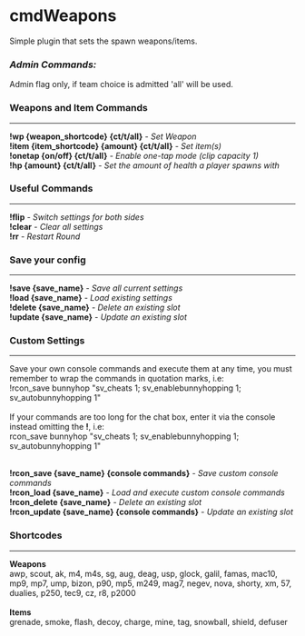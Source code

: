 # cmdWeapons

Simple plugin that sets the spawn weapons/items.

### *Admin Commands:*<br>
Admin flag only, if team choice is admitted 'all' will be used.

### Weapons and Item Commands<br>
---
**!wp {weapon_shortcode} {ct/t/all}** - *Set Weapon* <br>
**!item {item_shortcode} {amount} {ct/t/all}** - *Set item(s)*  <br>
**!onetap {on/off} {ct/t/all}** - *Enable one-tap mode (clip capacity 1)*  <br>
**!hp {amount} {ct/t/all}** - *Set the amount of health a player spawns with*  <br>
### Useful Commands <br>
---
**!flip** - *Switch settings for both sides*  <br>
**!clear** - *Clear all settings*  <br>
**!rr** - *Restart Round* <br>
### Save your config <br>
----
**!save {save_name}** - *Save all current settings* <br>
**!load {save_name}** - *Load existing settings* <br>
**!delete {save_name}** - *Delete an existing slot* <br>
**!update {save_name}** - *Update an existing slot* <br>
### Custom Settings <br>
---
Save your own console commands and execute them at any time, you must remember to wrap the commands in quotation marks, i.e: <br>
!rcon_save bunnyhop "sv_cheats 1; sv_enablebunnyhopping 1; sv_autobunnyhopping 1"
<br><br>
If your commands are too long for the chat box, enter it via the console instead omitting the **!**, i.e:<br>
rcon_save bunnyhop "sv_cheats 1; sv_enablebunnyhopping 1; sv_autobunnyhopping 1"<br><br>

**!rcon_save {save_name} {console commands}** - *Save custom console commands* <br>
**!rcon_load {save_name}** - *Load and execute custom console commands* <br>
**!rcon_delete {save_name}** - *Delete an existing slot* <br>
**!rcon_update {save_name} {console commands}** - *Update an existing slot* <br>

### Shortcodes <br>
---
**Weapons** <br>
awp, scout, ak, m4, m4s, sg, aug, deag, usp, glock, galil, famas, mac10, mp9, mp7, ump, bizon, p90, mp5, m249, mag7, negev, nova, shorty, xm, 57, dualies, p250, tec9, cz, r8, p2000<br><br>
**Items** <br>
grenade, smoke, flash, decoy, charge, mine, tag, snowball, shield, defuser
